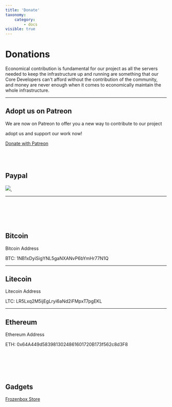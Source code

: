 ```yaml
---
title: 'Donate'
taxonomy:
    category:
        - docs
visible: true
---
```


# Donations

Economical contribution is fundamental for our project as all the servers needed to keep the infrastructure up and running are something that our Core Developers can't afford without the contribution of the community, and money are never enough when it comes to economically maintain the whole infrastructure.

----

## Adopt us on Patreon

We are now on Patreon to offer you a new way to contribute to our project

adopt us and support our work now!

<html><a href="https://www.patreon.com/parrot" target="_blank" class="btn btn-primary">Donate with Patreon</a></html>

<html>
<br><br><br><br>
</html>

## Paypal

<html>
<a target="_blank" href="https://www.paypal.me/palinuro">
<img src="https://www.paypalobjects.com/en_US/i/btn/btn_donateCC_LG.gif" type="image">
<img src="https://www.paypalobjects.com/it_IT/i/scr/pixel.gif" alt="" width="1" border="0" height="1">
</a>
</html>

----

<html>
<br><br><br><br>
</html>

## Bitcoin

Bitcoin Address

BTC: 1NB1xDyiSigYNL5gaNXANvP6bYmHr77N1Q

----

## Litecoin

Litecoin Address

LTC: LR5Lxq2M5ijEgLryi6aNd2iFMpxT7pgEKL 

----

## Ethereum

Ethereum Address

ETH: 0x64A449d5839813024861601720B173f562c8d3F8

<html>
<br><br><br><br>
</html>

## Gadgets
<html><a href="http://frozenbox.spreadshirt.net/" target="_blank" class="btn btn-primary">Frozenbox Store</a></html>
